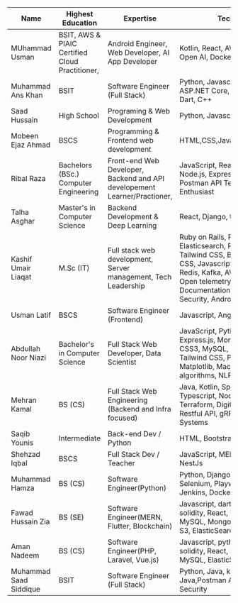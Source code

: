 | Name             | Highest Education  | Expertise           | Technologies                        | Github Profile                  |
|------------------|--------------------|---------------------|-------------------------------------|---------------------------------|
| MUhammad Usman      | BSIT, AWS & PIAIC Certified Cloud Practitioner, | Android Engineer, Web Developer, AI App Developer       | Kotlin, React, AWS, Google Cloud, Open AI, Docker    | [Muhammad Usman](https://msusman1.github.io/)       |
| Muhammad Ans Khan        | BSIT                  | Software Engineer (Full Stack)       |  Python, Javascript, Nodejs, React, ASP.NET Core, Django, PHP, Java, Dart, C++          | [Muhammad Ans Khan](https://github.com/Muhammad-AnasKhan)         |  
| Saad Hussain         | High School                  | Programing & Web Development        | Python, Javascript, C++          | [Saad](https://github.com/SaadHusayn)         |  
| Mobeen Ejaz Ahmad         | BSCS                  | Programming & Frontend web development        | HTML,CSS,Javascript(REACT/NEXT)          | [Mobeen](https://github.com/Mobeen68)         |
| Ribal Raza         | Bachelors (BSc.) Computer Engineering | Front-end Web Developer, Backend and API developement Learner/Practioner,  | JavaScript, React.js, TailwindCSS, Node.js, Express.js, Python, PHP, Postman API Tester, DevOps Enthusiast | [Ribal Raza](https://github.com/Ribal-Raza) |  
| Talha Asghar         | Master's in Computer Science | Backend Development & Deep Learning | React, Django, tensorflow        | [Talha A.](https://github.com/iamtalhaasghar) |
| Kashif Umair Liaqat         | M.Sc (IT) | Full stack web development, Server management, Tech Leadership | Ruby on Rails, Python, MySQL, Elasticsearch, Reactjs, Emberjs, Tailwind CSS, Bootstrap, HTML, CSS, Javascript, PHP, Laravel, Redis, Kafka, AWS, Azure, Datadog / Open telemetry, API and Documentation, Web Application Security, Android        | [Kashif Umair Liaqat](https://github.com/kashif-umair) |
| Usman Latif       | BSCS                  | Software Engineer (Frontend)       | Javascript, Angular, React  | [Usman Latif](https://github.com/usmanmughal11) |
| Abdullah Noor Niazi         | Bachelor's in Computer Science | Full Stack Web Developer, Data Scientist | JavaScript, Python, React, Node.js, Express.js, MongoBD, HTML5, CSS3, MySQL, Git, Bootstrap, Tailwind CSS, Pandas, Numpy, Matplotlib, Machine learning algorithms, NLP, Bert | [Abdullah Noor Niazi](https://github.com/abdullah12022skipq) |
| Mehran Kamal         | BS (CS) | Full Stack Web Engineering (Backend and Infra focused) | Java, Kotlin, Spring Boot, Javascript, Typescript, NodeJS, Kubernetes, Terraform, Digital Ocean, ReactJS, Restful API, gRPC, Distributed Systems | [mehrankamal](https://github.com/mehrankamal) |
| Saqib Younis | Intermediate | Back-end Dev / Python | HTML, Bootstrap, MySQL, Linux, Git | [sa-qib](https://github.com/sa-qib) |
| Shehzad Iqbal | BSCS | Full Stack Dev / Teacher | JavaScript, MERN Stack, NextJs, NestJs | [shehza-d](https://github.com/shehza-d) |
| Muhammad Hamza | BS (CS) | Software Engineer(Python) | Python, Django, JavaScript, Selenium, Playwright, Cypress, Jenkins, Docker, MySQL | [thisishamza](https://github.com/thisishamza) |
| Fawad Hussain Zia | BS (SE) | Software Engineer(MERN, Flutter, Blockchain) | Javascript, dart, python, typescript, solidity, React, Flutter, Docker, MySQL, Mongodb, Firebase, AWS S3, ElasticSearch,  | [Fawad06](https://github.com/Fawad06) |
| Aman Nadeem | BS (CS) | Software Engineer(PHP, Laravel, Vue.js) | Javascript, python, typescript, solidity, React, Flutter, Docker, MySQL, ElasticSearch,  | [recdata](https://github.com/recdata) |
| Muhammad Saad Siddique        | BSIT                  | Software Engineer (Full Stack)       |  Python, Java, kotlin, Django, PHP, Java,Postman API Tester, Cyber Security           | [Muhammad Saad Siddique]([https://github.com/Muhammad-AnasKhan](https://github.com/MuhammadSaadSiddique))         |  
